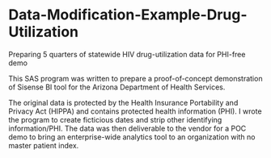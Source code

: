 # Data-Modification-Example-Drug-Utilization

Preparing 5 quarters of statewide HIV drug-utilization data for PHI-free demo

This SAS program was written to prepare a proof-of-concept demonstration of Sisense BI tool for the Arizona Department of Health Services. 

The original data is protected by the Health Insurance Portability and Privacy Act (HIPPA) and contains protected health information (PHI). I wrote the program to create ficticious dates and strip other identifying information/PHI. The data was then deliverable to the vendor for a POC demo to bring an enterprise-wide analytics tool to an organization with no master patient index.

